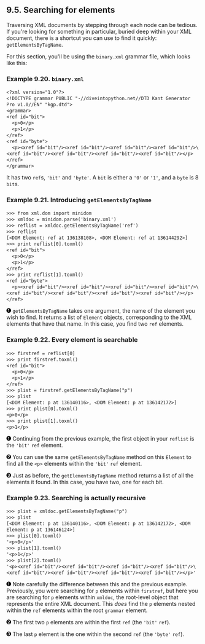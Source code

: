 

9.5. Searching for elements
---------------------------

Traversing XML documents by stepping through each node can be tedious.
If you're looking for something in particular, buried deep within your
XML document, there is a shortcut you can use to find it quickly:
`getElementsByTagName`.

For this section, you'll be using the `binary.xml` grammar file, which
looks like this:

### Example 9.20. `binary.xml`

    <?xml version="1.0"?>
    <!DOCTYPE grammar PUBLIC "-//diveintopython.net//DTD Kant Generator Pro v1.0//EN" "kgp.dtd">
    <grammar>
    <ref id="bit">
      <p>0</p>
      <p>1</p>
    </ref>
    <ref id="byte">
      <p><xref id="bit"/><xref id="bit"/><xref id="bit"/><xref id="bit"/>\
    <xref id="bit"/><xref id="bit"/><xref id="bit"/><xref id="bit"/></p>
    </ref>
    </grammar>

It has two `ref`s, `'bit'` and `'byte'`. A `bit` is either a `'0'` or
`'1'`, and a `byte` is 8 `bit`s.

### Example 9.21. Introducing `getElementsByTagName`

    >>> from xml.dom import minidom
    >>> xmldoc = minidom.parse('binary.xml')
    >>> reflist = xmldoc.getElementsByTagName('ref') 
    >>> reflist
    [<DOM Element: ref at 136138108>, <DOM Element: ref at 136144292>]
    >>> print reflist[0].toxml()
    <ref id="bit">
      <p>0</p>
      <p>1</p>
    </ref>
    >>> print reflist[1].toxml()
    <ref id="byte">
      <p><xref id="bit"/><xref id="bit"/><xref id="bit"/><xref id="bit"/>\
    <xref id="bit"/><xref id="bit"/><xref id="bit"/><xref id="bit"/></p>
    </ref>



[![1](../images/callouts/1.png)](#kgp.search.1.1) `getElementsByTagName` takes one argument, the name of the element you wish to find. It returns a list of `Element` objects, corresponding to the XML elements that have that name. In this case, you find two `ref` elements. 

### Example 9.22. Every element is searchable

    >>> firstref = reflist[0]                      
    >>> print firstref.toxml()
    <ref id="bit">
      <p>0</p>
      <p>1</p>
    </ref>
    >>> plist = firstref.getElementsByTagName("p") 
    >>> plist
    [<DOM Element: p at 136140116>, <DOM Element: p at 136142172>]
    >>> print plist[0].toxml()                     
    <p>0</p>
    >>> print plist[1].toxml()
    <p>1</p>



[![1](../images/callouts/1.png)](#kgp.search.2.1) Continuing from the previous example, the first object in your `reflist` is the `'bit'` `ref` element. 

[![2](../images/callouts/2.png)](#kgp.search.2.2) You can use the same `getElementsByTagName` method on this `Element` to find all the `<p>` elements within the `'bit'` `ref` element. 

[![3](../images/callouts/3.png)](#kgp.search.2.3) Just as before, the `getElementsByTagName` method returns a list of all the elements it found. In this case, you have two, one for each bit. 

### Example 9.23. Searching is actually recursive

    >>> plist = xmldoc.getElementsByTagName("p") 
    >>> plist
    [<DOM Element: p at 136140116>, <DOM Element: p at 136142172>, <DOM Element: p at 136146124>]
    >>> plist[0].toxml()                         
    '<p>0</p>'
    >>> plist[1].toxml()
    '<p>1</p>'
    >>> plist[2].toxml()                         
    '<p><xref id="bit"/><xref id="bit"/><xref id="bit"/><xref id="bit"/>\
    <xref id="bit"/><xref id="bit"/><xref id="bit"/><xref id="bit"/></p>'



[![1](../images/callouts/1.png)](#kgp.search.3.1) Note carefully the difference between this and the previous example. Previously, you were searching for `p` elements within `firstref`, but here you are searching for `p` elements within `xmldoc`, the root-level object that represents the entire XML document. This *does* find the `p` elements nested within the `ref` elements within the root `grammar` element. 

[![2](../images/callouts/2.png)](#kgp.search.3.2) The first two `p` elements are within the first `ref` (the `'bit'` `ref`). 

[![3](../images/callouts/3.png)](#kgp.search.3.3) The last `p` element is the one within the second `ref` (the `'byte'` `ref`). 

  

